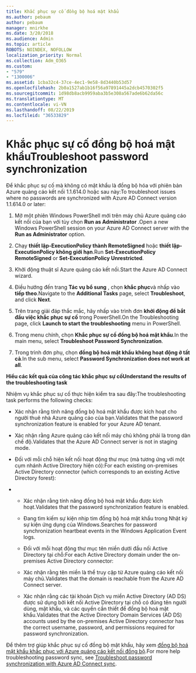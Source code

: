 ```yaml
---
title: Khắc phục sự cố đồng bộ hoá mật khẩu
ms.author: pebaum
author: pebaum
manager: mnirkhe
ms.date: 3/20/2018
ms.audience: Admin
ms.topic: article
ROBOTS: NOINDEX, NOFOLLOW
localization_priority: Normal
ms.collection: Adm_O365
ms.custom:
- "579"
- "1300006"
ms.assetid: 1cba32c4-37ce-4ec1-9e58-8d3440b53d57
ms.openlocfilehash: 2b0a1527ab1b16f56a97891445a2dcb4570302f5
ms.sourcegitcommit: 1d98db8acb9959aba3b5e308a567ade6b62da56c
ms.translationtype: MT
ms.contentlocale: vi-VN
ms.lasthandoff: 08/22/2019
ms.locfileid: "36533829"
---
```

# <a name="troubleshoot-password-synchronization"></a><span data-ttu-id="13184-102">Khắc phục sự cố đồng bộ hoá mật khẩu</span><span class="sxs-lookup"><span data-stu-id="13184-102">Troubleshoot password synchronization</span></span>

<span data-ttu-id="13184-103">Để khắc phục sự cố mà không có mật khẩu là đồng bộ hóa với phiên bản Azure quảng cáo kết nối 1.1.614.0 hoặc sau này:</span><span class="sxs-lookup"><span data-stu-id="13184-103">To troubleshoot issues where no passwords are synchronized with Azure AD Connect version 1.1.614.0 or later:</span></span>
  
1. <span data-ttu-id="13184-104">Mở một phiên Windows PowerShell mới trên máy chủ Azure quảng cáo kết nối của bạn với tùy chọn **Run as Administrator** .</span><span class="sxs-lookup"><span data-stu-id="13184-104">Open a new Windows PowerShell session on your Azure AD Connect server with the **Run as Administrator** option.</span></span>

2. <span data-ttu-id="13184-105">Chạy **thiết lập-ExecutionPolicy thành RemoteSigned** hoặc **thiết lập-ExecutionPolicy không giới hạn**.</span><span class="sxs-lookup"><span data-stu-id="13184-105">Run **Set-ExecutionPolicy RemoteSigned** or **Set-ExecutionPolicy Unrestricted**.</span></span>

3. <span data-ttu-id="13184-106">Khởi động thuật sĩ Azure quảng cáo kết nối.</span><span class="sxs-lookup"><span data-stu-id="13184-106">Start the Azure AD Connect wizard.</span></span>

4. <span data-ttu-id="13184-107">Điều hướng đến trang **Tác vụ bổ sung** , chọn **khắc phục**và nhấp vào **tiếp theo**.</span><span class="sxs-lookup"><span data-stu-id="13184-107">Navigate to the **Additional Tasks** page, select **Troubleshoot**, and click **Next**.</span></span>

5. <span data-ttu-id="13184-108">Trên trang giải đáp thắc mắc, hãy nhấp vào trình đơn **khởi động để bắt đầu việc khắc phục sự cố** trong PowerShell.</span><span class="sxs-lookup"><span data-stu-id="13184-108">On the Troubleshooting page, click **Launch to start the troubleshooting** menu in PowerShell.</span></span>

6. <span data-ttu-id="13184-109">Trong menu chính, chọn **Khắc phục sự cố đồng bộ hoá mật khẩu**.</span><span class="sxs-lookup"><span data-stu-id="13184-109">In the main menu, select **Troubleshoot Password Synchronization**.</span></span>

7. <span data-ttu-id="13184-110">Trong trình đơn phụ, chọn **đồng bộ hoá mật khẩu không hoạt động ở tất cả**.</span><span class="sxs-lookup"><span data-stu-id="13184-110">In the sub menu, select **Password Synchronization does not work at all**.</span></span>

<span data-ttu-id="13184-111">**Hiểu các kết quả của công tác khắc phục sự cố**</span><span class="sxs-lookup"><span data-stu-id="13184-111">**Understand the results of the troubleshooting task**</span></span>
  
<span data-ttu-id="13184-112">Nhiệm vụ khắc phục sự cố thực hiện kiểm tra sau đây:</span><span class="sxs-lookup"><span data-stu-id="13184-112">The troubleshooting task performs the following checks:</span></span>
  
- <span data-ttu-id="13184-113">Xác nhận rằng tính năng đồng bộ hoá mật khẩu được kích hoạt cho người thuê nhà Azure quảng cáo của bạn.</span><span class="sxs-lookup"><span data-stu-id="13184-113">Validates that the password synchronization feature is enabled for your Azure AD tenant.</span></span>

- <span data-ttu-id="13184-114">Xác nhận rằng Azure quảng cáo kết nối máy chủ không phải là trong dàn chế độ.</span><span class="sxs-lookup"><span data-stu-id="13184-114">Validates that the Azure AD Connect server is not in staging mode.</span></span>

- <span data-ttu-id="13184-115">Đối với mỗi chỗ hiện kết nối hoạt động thư mục (mà tương ứng với một cụm nhánh Active Directory hiện có):</span><span class="sxs-lookup"><span data-stu-id="13184-115">For each existing on-premises Active Directory connector (which corresponds to an existing Active Directory forest):</span></span>

- 
  - <span data-ttu-id="13184-116">Xác nhận rằng tính năng đồng bộ hoá mật khẩu được kích hoạt.</span><span class="sxs-lookup"><span data-stu-id="13184-116">Validates that the password synchronization feature is enabled.</span></span>

  - <span data-ttu-id="13184-117">Đang tìm kiếm sự kiện nhịp tim đồng bộ hoá mật khẩu trong Nhật ký sự kiện ứng dụng của Windows.</span><span class="sxs-lookup"><span data-stu-id="13184-117">Searches for password synchronization heartbeat events in the Windows Application Event logs.</span></span>

  - <span data-ttu-id="13184-118">Đối với mỗi hoạt động thư mục tên miền dưới đầu nối Active Directory tại chỗ:</span><span class="sxs-lookup"><span data-stu-id="13184-118">For each Active Directory domain under the on-premises Active Directory connector:</span></span>

  - <span data-ttu-id="13184-119">Xác nhận rằng tên miền là thể truy cập từ Azure quảng cáo kết nối máy chủ.</span><span class="sxs-lookup"><span data-stu-id="13184-119">Validates that the domain is reachable from the Azure AD Connect server.</span></span>

  - <span data-ttu-id="13184-120">Xác nhận rằng các tài khoản Dịch vụ miền Active Directory (AD DS) được sử dụng bởi kết nối Active Directory tại chỗ có đúng tên người dùng, mật khẩu, và các quyền cần thiết để đồng bộ hoá mật khẩu.</span><span class="sxs-lookup"><span data-stu-id="13184-120">Validates that the Active Directory Domain Services (AD DS) accounts used by the on-premises Active Directory connector has the correct username, password, and permissions required for password synchronization.</span></span>

<span data-ttu-id="13184-121">Để thêm trợ giúp khắc phục sự cố đồng bộ mật khẩu, hãy xem [đồng bộ hoá mật khẩu khắc phục với Azure quảng cáo kết nối đồng bộ](https://docs.microsoft.com/azure/active-directory/connect/active-directory-aadconnectsync-troubleshoot-password-synchronization).</span><span class="sxs-lookup"><span data-stu-id="13184-121">For more help troubleshooting password sync, see [Troubleshoot password synchronization with Azure AD Connect sync](https://docs.microsoft.com/azure/active-directory/connect/active-directory-aadconnectsync-troubleshoot-password-synchronization).</span></span>
  